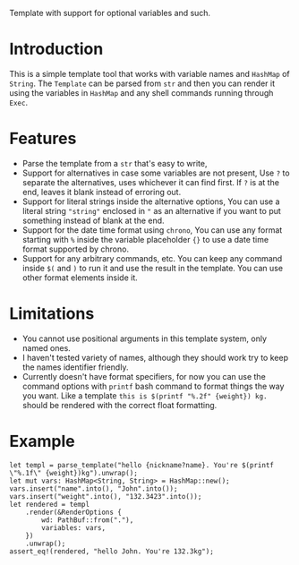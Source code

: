 Template with support for optional variables and such.

# Introduction

This is a simple template tool that works with variable names and
`HashMap` of `String`. The `Template` can be parsed from
`str` and then you can render it using the variables in
`HashMap` and any shell commands running through `Exec`.

# Features
- Parse the template from a `str` that's easy to write,
- Support for alternatives in case some variables are not present,
  Use `?` to separate the alternatives, uses whichever it can find first. If `?` is at the end, leaves it blank instead of erroring out.
- Support for literal strings inside the alternative options,
  You can use a literal string `"string"` enclosed in `"` as an alternative if you want to put something instead of blank at the end.
- Support for the date time format using `chrono`,
  You can use any format starting with `%` inside the variable placeholder `{}` to use a date time format supported by chrono.
- Support for any arbitrary commands, etc.
  You can keep any command inside `$(` and `)` to run it and use the result in the template. You can use other format elements inside it.

# Limitations
- You cannot use positional arguments in this template system, only named ones.
- I haven't tested variety of names, although they should work try to keep the names identifier friendly.
- Currently doesn't have format specifiers, for now you can use the command options with `printf` bash command to format things the way you want.
Like a template `this is $(printf "%.2f" {weight}) kg.` should be rendered with the correct float formatting.

# Example
```
let templ = parse_template("hello {nickname?name}. You're $(printf \"%.1f\" {weight})kg").unwrap();
let mut vars: HashMap<String, String> = HashMap::new();
vars.insert("name".into(), "John".into());
vars.insert("weight".into(), "132.3423".into());
let rendered = templ
    .render(&RenderOptions {
        wd: PathBuf::from("."),
        variables: vars,
    })
    .unwrap();
assert_eq!(rendered, "hello John. You're 132.3kg");
```
